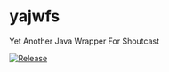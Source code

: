 # yajwfs
Yet Another Java Wrapper For Shoutcast

[![Release](https://jitpack.io/v/tamasberes/yajwfs.svg)](https://jitpack.io/#tamasberes/yajwfs)
